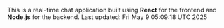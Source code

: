 This is a real-time chat application built using **React** for the frontend and **Node.js** for the backend.
Last updated: Fri May  9 05:09:18 UTC 2025
